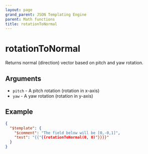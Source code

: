 ```yaml
---
layout: page
grand_parent: JSON Templating Engine
parent: Math functions
title: rotationToNormal
---
```


# rotationToNormal

Returns normal (direction) vector based on pitch and yaw rotation.
## Arguments

- `pitch` - A pitch rotation (rotation in x-axis)
- `yaw` - A yaw rotation (rotation in y-axis)

## Example

```json
{
  "$template": {
    "$comment": "The field below will be [0,-0,1]",
    "test": "{{"{{rotationToNormal(0, 0)"}}}}"
  }
}
```
